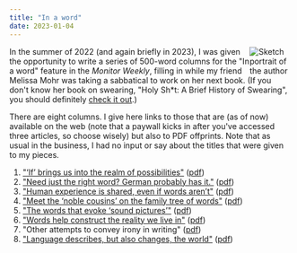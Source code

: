 ```yaml
---
title: "In a word"
date: 2023-01-04
---
```


<img src="/images/inaword.jpg" style="max-width:15%;min-width:40px;float:right;" alt="Sketch portrait of the author" />

In the summer of 2022 (and again briefly in 2023), I was given the opportunity to write a series of 500-word columns for the "In a word" feature in the *Monitor Weekly*, filling in while my friend Melissa Mohr was taking a sabbatical to work on her next book. (If you don't know her book on swearing, "Holy Sh\*t: A Brief History of Swearing", you should definitely [check it out](https://bookshop.org/p/books/holy-sh-t-a-brief-history-of-swearing-melissa-mohr/7854674?ean=9780190491680).)

There are eight columns. I give here links to those that are (as of now) available on the web (note that a paywall kicks in after you've accessed three articles, so choose wisely) but also to PDF offprints. Note that as usual in the business, I had no input or say about the titles that were given to my pieces.

1. ["‘If’ brings us into the realm of possibilities"](https://www.csmonitor.com/The-Culture/In-a-Word/2022/0808/If-brings-us-into-the-realm-of-possibilities) ([pdf](/pdf/fintel-2022-CSM-Column-1-If.pdf))
2. ["Need just the right word? German probably has it."](https://www.csmonitor.com/The-Culture/In-a-Word/2022/0829/Need-just-the-right-word-Why-German-probably-has-it) ([pdf](/pdf/fintel-2022-CSM-Column-2-German.pdf))
3. ["Human experience is shared, even if words aren’t"](https://www.csmonitor.com/The-Culture/In-a-Word/2022/1003/Human-experience-is-shared-even-if-words-aren-t) ([pdf](/pdf/fintel-2022-CSM-Column-3-TFW.pdf))
4. ["Meet the ‘noble cousins’ on the family tree of words"](https://www.csmonitor.com/The-Culture/In-a-Word/2022/1003/Meet-the-noble-cousins-on-the-family-tree-of-words) ([pdf](/pdf/fintel-2022-CSM-Column-4-NobleCousins.pdf))
5. ["The words that evoke ‘sound pictures’"](https://www.csmonitor.com/The-Culture/In-a-Word/2022/1010/The-words-that-evoke-sound-pictures) ([pdf](/pdf/fintel-2022-CSM-Column-5-Lautbilder.pdf))
6. ["Words help construct the reality we live in"](https://www.csmonitor.com/The-Culture/In-a-Word/2022/1017/Words-help-construct-the-reality-we-live-in) ([pdf](/pdf/fintel-2022-CSM-Column-6-Chomsky.pdf))
7. "Other attempts to convey irony in writing" ([pdf](/pdf/fintel-2022-CSM-Column-7-Irony.pdf))
8. ["Language describes, but also changes, the world"](https://www.csmonitor.com/The-Culture/In-a-Word/2023/0807/How-language-describes-but-also-changes-the-world) ([pdf](/pdf/fintel-2023-Column-CSM-8-Hereby.pdf))

